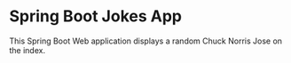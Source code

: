 # Spring Boot Jokes App
This Spring Boot Web application displays a random Chuck Norris Jose on the index.